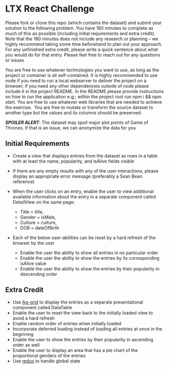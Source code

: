 # LTX React Challenge
Please fork or clone this repo (which contains the dataset) and submit your solution to the following problem. You have 180 minutes to complete as much of this as possible (including initial requirements and extra credit). Note that the 180 minutes does not include any research or planning – we highly recommend taking some time beforehand to plan out your approach. For any unfinished extra credit, please write a quick sentence about what you would do for that entry. Please feel free to reach out for any questions or issues


You are free to use whatever technologies you want to use, as long as the project or container is all self-contained. It is highly recommended to use node if you need to run a local webserver to deliver the project on a browser; if you need any other dependencies outside of node please include it in the project README. In the README please provide instructions on how to run the application e.g.; within the project root run npm i && npm start. You are free to use whatever web libraries that are needed to achieve the exercise.  You are free to mutate or transform the source dataset to another type but the values and its columns should be preserved.

***SPOILER ALERT***: The dataset may spoil major plot points of Game of Thrones. If that is an issue, we can anonymize the data for you

## Initial Requirements

* Create a view that displays entries from the dataset as rows in a table with at least the name, popularity, and isAlive fields visible
* If there are any empty results with any of the user interactions, please display an appropriate error message (preferably a Sean Bean reference)
* When the user clicks on an entry, enable the user to view additional available information about the entry in a separate component called DetailView on the same page: 
    * Title = title, 
    * Gender = isMale, 
    * Culture = culture,
    * DOB = dateOfBirth


* Each of the below user-abilities can be reset by a hard refresh of the browser by the user
    * Enable the user the ability to show all entries in no particular order
    * Enable the user the ability to show the entries by its corresponding isAlive value
    * Enable the user the ability to show the entries by their popularity in descending order

## Extra Credit
* Use [Ag-grid](https://www.ag-grid.com/) to display the entries as a separate presentational component called DataTable
* Enable the user to reset the view back to the initially loaded view to avoid a hard refresh
* Enable random order of entries when initially loaded
* Incorporate deferred loading instead of loading all entries at once in the beginning
* Enable the user to show the entries by their popularity in ascending order as well
* Enable the user to display an area that has a pie chart of the proportional genders of the entries
* Use [redux](https://redux.js.org/) to handle global state
